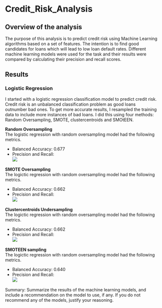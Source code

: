 # Credit_Risk_Analysis

## Overview of the analysis
The purpose of this analysis is to predict credit risk using Machine Learning algorithms based on a set of features. The intention is to find good candidates for loans which will lead to low loan default rates. Different machine learning models were used for the task and their results were compared by calculating their precision and recall scores.

## Results
### Logistic Regression
I started with a logistic regression classification model to predict credit risk. Credit risk is an unbalanced classification problem as good loans outnumber bad ones. To get more accurate results, I resampled the training data to include more instances of bad loans. I did this using four methods: Random Oversampling, SMOTE, clustercentroids and SMOtEEN.

<strong>Random Oversampling</strong></br>
The logistic regression with random oversampling model had the following metrics.
 - Balanced Accuracy: 0.677
 - Precision and Recall: </br>
   <img src = "https://github.com/Kee2u/Credit_Risk_Analysis/blob/main/Pictures/RandomOversampling.PNG?raw=true">
 
<strong>SMOTE Oversampling</strong></br>
The logictic regression with random oversampling model had the following metrics.
 - Balanced Accuracy: 0.662
 - Precision and Recall: </br>
   <img src = "https://github.com/Kee2u/Credit_Risk_Analysis/blob/main/Pictures/SMOTE.PNG?raw=true">
 
<strong>Clustercentroids Undersampling</strong></br>
The logictic regression with random oversampling model had the following metrics.
 - Balanced Accuracy: 0.662
 - Precision and Recall: </br>
   <img src = "https://github.com/Kee2u/Credit_Risk_Analysis/blob/main/Pictures/Cluster.PNG?raw=true">
 
<strong>SMOTEEN sampling</strong></br>
The logictic regression with random oversampling model had the following metrics.
 - Balanced Accuracy: 0.640
 - Precision and Recall: </br>
   <img src = "https://github.com/Kee2u/Credit_Risk_Analysis/blob/main/Pictures/SMOTEEN.PNG?raw=true">
 




Summary: Summarize the results of the machine learning models, and include a recommendation on the model to use, if any. If you do not recommend any of the models, justify your reasoning.
